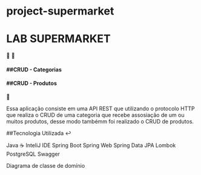 # project-supermarket

<h1>LAB SUPERMARKET</h1> 📝 🏪

<h4>##CRUD - Categorias</h4> 
<h4>##CRUD - Produtos</h4> 🍉

Essa aplicação consiste em uma API REST que utilizando o protocolo HTTP que realiza o CRUD de uma categoria que recebe assosiação de um ou muitos produtos,
desse modo tambémm foi realizado o CRUD de produtos.

##Tecnologia Utilizada ↩️

Java ☕
InteliJ IDE
Spring Boot
Spring Web
Spring Data JPA
Lombok
PostgreSQL
Swagger


Diagrama de classe de domínio
